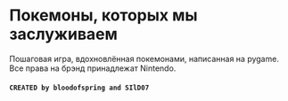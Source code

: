 # Покемоны, которых мы заслуживаем
Пошаговая игра, вдохновлённая покемонами, написанная на pygame. Все права на брэнд принадлежат Nintendo.

#### `CREATED by bloodofspring and SIlD07`
